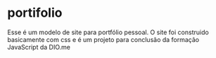 # portifolio

Esse é um modelo de site para portfólio pessoal. O site foi construido basicamente com css e é um projeto para conclusão da formação JavaScript da DIO.me
